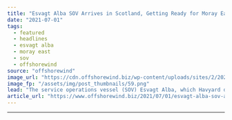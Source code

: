 ```yaml
---
title: "Esvagt Alba SOV Arrives in Scotland, Getting Ready for Moray East OWF"
date: "2021-07-01"
tags: 
  - featured
  - headlines
  - esvagt alba
  - moray east
  - sov
  - offshorewind
source: "offshorewind"
image_url: "https://cdn.offshorewind.biz/wp-content/uploads/sites/2/2021/07/01145002/Esvagt-Alba_-c-Esvagt.png"
image_fp: "/assets/img/post_thumbnails/59.png"
lead: "The service operations vessel (SOV) Esvagt Alba, which Havyard delivered to Esvagt a week"
article_url: "https://www.offshorewind.biz/2021/07/01/esvagt-alba-sov-arrives-in-scotland-getting-ready-for-moray-east-owf/"
---
```


---

